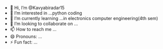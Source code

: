 - 👋 Hi, I’m @Kavyabiradar15
- 👀 I’m interested in ...python coding 
- 🌱 I’m currently learning ...in electronics computer engineering(4th sem)
- 💞️ I’m looking to collaborate on ...
- 📫 How to reach me ...
- 😄 Pronouns: ...
- ⚡ Fun fact: ...

<!---
Kavyabiradar15/Kavyabiradar15 is a ✨ special ✨ repository because its `README.md` (this file) appears on your GitHub profile.
You can click the Preview link to take a look at your changes.
--->
